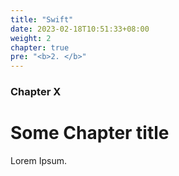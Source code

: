 ```yaml
---
title: "Swift"
date: 2023-02-18T10:51:33+08:00
weight: 2
chapter: true
pre: "<b>2. </b>"
---
```


### Chapter X

# Some Chapter title

Lorem Ipsum.